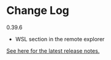 # Change Log

0.39.6
- WSL section in the remote explorer

[See here for the latest release notes.](https://github.com/microsoft/vscode-docs/blob/main/remote-release-notes)
